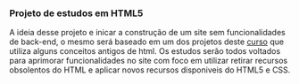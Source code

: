 ### Projeto de estudos em HTML5

A ideia desse projeto e inicar a construção de um site sem funcionalidades de back-end, o mesmo será baseado em um dos projetos deste [curso](https://www.udemy.com/course/web-completo/) que utiliza alguns conceitos antigos de html.
Os estudos serão todos voltados para aprimorar funcionalidades no site com foco em utilizar retirar recursos obsolentos do HTML e aplicar novos recursos disponiveis do HTML5 e CSS.